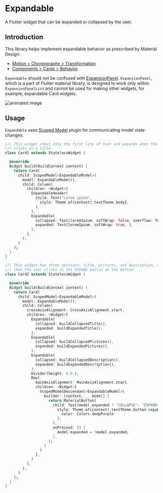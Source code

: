# Expandable

A Flutter widget that can be expanded or collapsed by the user.

## Introduction

This library helps implement expandable behavior as prescribed by Material Design:

* [Motion > Choreography > Transformation](https://material.io/design/motion/choreography.html#transformation)
* [Components > Cards > Behavior](https://material.io/design/components/cards.html#behavior)

`Expandable` should not be confused with 
[ExpansionPanel](https://docs.flutter.io/flutter/material/ExpansionPanel-class.html). 
`ExpansionPanel`, which is a part of
Flutter material library, is designed to work only within `ExpansionPanelList` and cannot be used
for making other widgets, for example, expandable Card widgets.

![animated image](https://github.com/aryzhov/flutter-expandable/blob/master/docs/expandable_demo_small.gif?raw=true)     

## Usage

`Expandable` uses [Scoped Model](https://pub.dartlang.org/packages/scoped_model) plugin
for communicating model state changes.

```dart
/// This widget shows only the first line of text and expands when the user 
/// clicks on a title.
class Card1 extends StatelessWidget {

  @override
  Widget build(BuildContext context) {
    return Card(
      child: ScopedModel<ExpandableModel>(
        model: ExpandableModel(),
        child: Column(
          children: <Widget>[
            ExpandableHeader(
              child: Text("Lorem ipsum",
                style: Theme.of(context).textTheme.body2,
              ),
            ),
            Expandable(
              collapsed: Text(loremIpsum, softWrap: false, overflow: TextOverflow.ellipsis,),
              expanded: Text(loremIpsum, softWrap: true, ),
            ),
          ],
        ),
      )
    );
  }
}
```

```dart
/// This widget has three sections: title, pictures, and description, which all expand
/// then the user clicks on the EXPAND button at the bottom.
class Card2 extends StatelessWidget {

  @override
  Widget build(BuildContext context) {
    return Card(
      child: ScopedModel<ExpandableModel>(
        model: ExpandableModel(),
        child: Column(
          crossAxisAlignment: CrossAxisAlignment.start,
          children: <Widget>[
            Expandable(
              collapsed: buildCollapsedTitle(),
              expanded: buildExpandedTitle(),
            ),
            Expandable(
              collapsed: buildCollapsedPictures(),
              expanded: buildExpandedPictures(),
            ),
            Expandable(
              collapsed: buildCollapsedDescription(),
              expanded: buildExpandedDescription(),
            ),
            Divider(height: 0.0,),
            Row(
              mainAxisAlignment: MainAxisAlignment.start,
              children: <Widget>[
                ScopedModelDescendant<ExpandableModel>(
                  builder: (context, _, model) {
                    return MaterialButton(
                      child: Text(model.expanded ? "COLLAPSE": "EXPAND",
                        style: Theme.of(context).textTheme.button.copyWith(
                          color: Colors.deepPurple
                        ),
                      ),
                      onPressed: () {
                        model.expanded = !model.expanded;
                      },
                    );
                  }
                )
              ],
            )
          ],
        ),
      )
    );
  }
}
```

